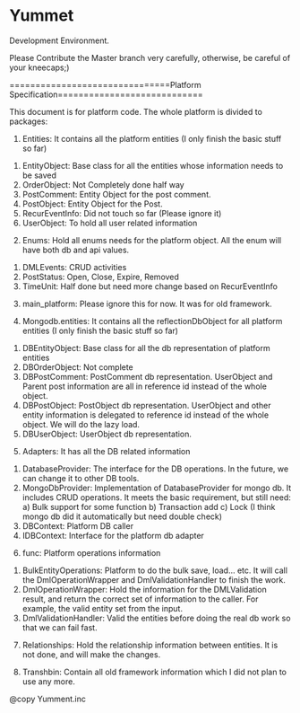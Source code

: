 # Yummet
Development Environment.

Please Contribute the Master branch very carefully, otherwise, be careful of your kneecaps;)

===============================Platform Specification============================

This document is for platform code.
The whole platform is divided to packages:

1. Entities: It contains all the platform entities (I only finish the basic stuff so far)
1) EntityObject: Base class for all the entities whose information needs to be saved
2) OrderObject: Not Completely done half way
3) PostComment: Entity Object for the post comment. 
4) PostObject: Entity Object for the Post. 
5) RecurEventInfo: Did not touch so far (Please ignore it)
6) UserObject: To hold all user related information

2. Enums: Hold all enums needs for the platform object. All the enum will have both db and api values. 
1) DMLEvents: CRUD activities
2) PostStatus: Open, Close, Expire, Removed
3) TimeUnit: Half done but need more change based on RecurEventInfo

3. main_platform: Please ignore this for now. It was for old framework.

4. Mongodb.entities: It contains all the reflectionDbObject for all platform entities  (I only finish the basic stuff so far)
1) DBEntityObject: Base class for all the db representation of platform entities
2) DBOrderObject: Not complete
3) DBPostComment: PostComment db representation. UserObject and Parent post information are all in reference id instead of the whole object.
4) DBPostObject: PostObject db representation. UserObject and other entity information is delegated to reference id instead of the whole object. We will do the lazy load.
5) DBUserObject: UserObject db representation.

5. Adapters: It has all the DB related information
1) DatabaseProvider: The interface for the DB operations. In the future, we can change it to other DB tools.
2) MongoDbProvider: Implementation of DatabaseProvider for mongo db. It includes CRUD operations. It meets the basic requirement, but still need:
	a) Bulk support for some function
	b) Transaction add
	c) Lock (I think mongo db did it automatically but need double check)
3) DBContext: Platform DB caller
4) IDBContext: Interface for the platform db adapter

6. func: Platform operations information
1) BulkEntityOperations: Platform to do the bulk save, load... etc. It will call the DmlOperationWrapper and DmlValidationHandler to finish the work.
2) DmlOperationWrapper: Hold the information for the DMLValidation result, and return the correct set of information to the caller. For example, the valid entity set from the input.
3) DmlValidationHandler: Valid the entities before doing the real db work so that we can fail fast.

7. Relationships: Hold the relationship information between entities. It is not done, and will make the changes.

8. Transhbin: Contain all old framework information which I did not plan to use any more.


@copy Yumment.inc

